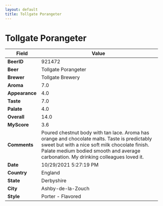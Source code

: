```yaml
---
layout: default
title: Tollgate Porangeter
---
```


# Tollgate Porangeter

| Field         | Value     |
|---------------|-----------|
| **BeerID** | 921472 |
| **Beer** | Tollgate Porangeter |
| **Brewer** | Tollgate Brewery |
| **Aroma** | 7.0 |
| **Appearance** | 4.0 |
| **Taste** | 7.0 |
| **Palate** | 4.0 |
| **Overall** | 14.0 |
| **MyScore** | 3.6 |
| **Comments** | Poured chestnut body with tan lace. Aroma has orange and chocolate malts. Taste is predictably sweet but with a nice soft milk chocolate finish. Palate medium bodied smooth and average carbonation. My drinking colleagues loved it.  |
| **Date** | 10/29/2021 5:27:19 PM |
| **Country** | England |
| **State** | Derbyshire |
| **City** | Ashby-de-la-Zouch |
| **Style** | Porter - Flavored |
